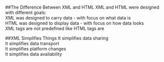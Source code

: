 ##The Difference Between XML and HTML
XML and HTML were designed with different goals:  
XML was designed to carry data - with focus on what data is  
HTML was designed to display data - with focus on how data looks  
XML tags are not predefined like HTML tags are  

##XML Simplifies Things
It simplifies data sharing  
It simplifies data transport  
It simplifies platform changes  
It simplifies data availability  
